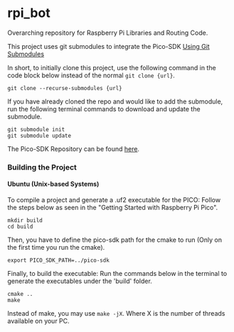 # rpi_bot
Overarching repository for Raspberry Pi Libraries and Routing Code.

This project uses git submodules to integrate the Pico-SDK [Using Git Submodules](https://git-scm.com/book/en/v2/Git-Tools-Submodules)

In short, to initially clone this project, use the following command in the code block below instead of the normal `git clone {url}`.
```
git clone --recurse-submodules {url}
```

If you have already cloned the repo and would like to add the submodule, run the following terminal commands to download and update the submodule.
```
git submodule init
git submodule update
```

The Pico-SDK Repository can be found [here](https://github.com/raspberrypi/pico-sdk/tree/2e6142b15b8a75c1227dd3edbe839193b2bf9041).

### Building the Project

#### Ubuntu (Unix-based Systems)

To compile a project and generate a .uf2 executable for the PICO: Follow the steps below as seen in the "Getting Started with Raspberry Pi Pico".

```
mkdir build
cd build
```

Then, you have to define the pico-sdk path for the cmake to run (Only on the first time you run the cmake).

```
export PICO_SDK_PATH=../pico-sdk
```

Finally, to build the executable: Run the commands below in the terminal to generate the executables under the 'build' folder.

```
cmake ..
make
```

Instead of make, you may use `make -jX`. Where X is the number of threads available on your PC.
